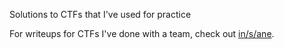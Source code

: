 Solutions to CTFs that I've used for practice

For writeups for CTFs I've done with a team, check out [in/s/ane](https://github.com/in-s-ane/).
